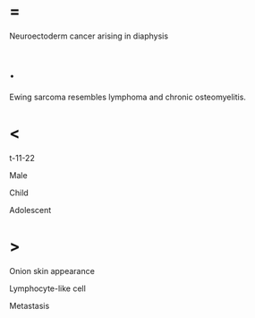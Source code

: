 # =

Neuroectoderm cancer arising in diaphysis

# .

Ewing sarcoma resembles lymphoma and chronic osteomyelitis.

# <

t-11-22

Male

Child

Adolescent

# >

Onion skin appearance

Lymphocyte-like cell

Metastasis
